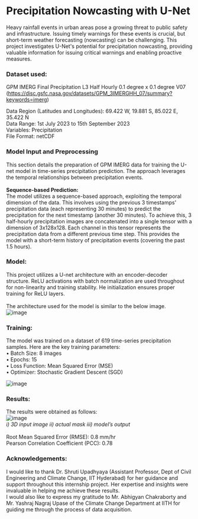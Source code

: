 # Precipitation Nowcasting with U-Net

Heavy rainfall events in urban areas pose a growing threat to public safety and infrastructure. Issuing timely warnings for these events is crucial, but short-term weather forecasting (nowcasting) can be challenging. This project investigates U-Net's potential for precipitation nowcasting, providing valuable information for issuing critical warnings and enabling proactive measures.

### Dataset used: 
GPM IMERG Final Precipitation L3 Half Hourly 0.1 degree x 0.1 degree V07 <br>
(https://disc.gsfc.nasa.gov/datasets/GPM_3IMERGHH_07/summary?keywords=imerg) <br>

Data Region (Latitudes and Longitudes): 69.422 W, 19.881 S, 85.022 E, 35.422 N <br>
Data Range: 1st July 2023 to 15th September 2023 <br>
Variables: Precipitation <br>
File Format: netCDF

### Model Input and Preprocessing
This section details the preparation of GPM IMERG data for training the U-net model in time-series precipitation prediction. The approach leverages the temporal relationships between precipitation events. <br><br>
<b> Sequence-based Prediction:</b><br>
The model utilizes a sequence-based approach, exploiting the temporal dimension of the data. This involves using the previous 3 timestamps' precipitation data (each representing 30 minutes) to predict the precipitation for the next timestamp (another 30 minutes).
To achieve this, 3 half-hourly precipitation images are concatenated into a single tensor with a dimension of 3x128x128. Each channel in this tensor represents the precipitation data from a different previous time step. This provides the model with a short-term history of precipitation events (covering the past 1.5 hours).

### Model:
This project utilizes a U-net architecture with an encoder-decoder structure. ReLU activations with batch normalization are used throughout for non-linearity and training stability. He initialization ensures proper training for ReLU layers.<br>
<br> The architecture used for the model is similar to the below image. <br>
![image](https://github.com/user-attachments/assets/9bc33a4d-9b52-4e67-bb79-365e0ce6194d)

### Training:
The model was trained on a dataset of 619 time-series precipitation samples. Here are the key training parameters: <br>
•	Batch Size: 8 images <br>
•	Epochs: 15 <br>
•	Loss Function: Mean Squared Error (MSE) <br>
•	Optimizer: Stochastic Gradient Descent (SGD) 

![image](https://github.com/user-attachments/assets/a9a7d943-7026-4c01-ba87-13103bafbf59)


### Results:
The results were obtained as follows: <br>
![image](https://github.com/user-attachments/assets/86397485-13c3-47c6-88ae-1085a65f7c73) <br>
<i>i) 3D input image  ii) actual mask iii) model’s output </i><br>
<br>
Root Mean Squared Error (RMSE): 0.8 mm/hr <br>
Pearson Correlation Coefficient (PCC): 0.78 <br>

### Acknowledgements:
I would like to thank Dr. Shruti Upadhyaya (Assistant Professor, Dept of Civil Engineering and Climate Change, IIT Hyderabad) for her guidance and support throughout this internship project. Her expertise and insights were invaluable in helping me achieve these results.<br> I would also like to express my gratitude to Mr. Abhigyan Chakraborty and Mr. Yashraj Nagraj Upase of the Climate Change Department at IITH for guiding me through the process of data acquisition.






